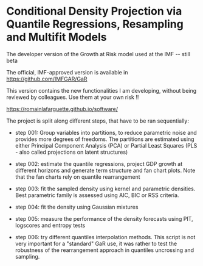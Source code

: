 # Conditional Density Projection via Quantile Regressions, Resampling and Multifit Models

The developer version of the Growth at Risk model used at the IMF -- still beta

The official, IMF-approved version is available in https://github.com/IMFGAR/GaR

This version contains the new functionalities I am developing, without  being reviewed by colleagues. Use them at your own risk !!

https://romainlafarguette.github.io/software/

The project is split along different steps, that have to be ran sequentially:

- step 001: Group variables into partitions, to reduce parametric noise and
  provides more degrees of freedoms. The partitions are estimated using either
  Principal Component Analysis (PCA) or Partial Least Squares (PLS - also
  called projections on latent structures)
  
- step 002: estimate the quantile regressions, project GDP growth at different
  horizons and generate term structure and fan chart plots. Note that the fan
  charts rely on quantile rearrangement

- step 003: fit the sampled density using kernel and parametric
  densities. Best parametric family is assessed using AIC, BIC or RSS
  criteria. 

- step 004: fit the density using Gaussian mixtures

- step 005: measure the performance of the density forecasts using PIT,
  logscores and entropy tests

- step 006: try different quantiles interpolation methods. This script is not
  very important for a "standard" GaR use, it was rather to test the
  robustness of the rearrangement approach in quantiles uncrossing and
  sampling. 
